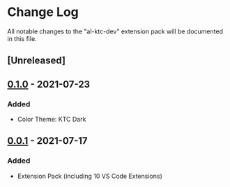 # Change Log

All notable changes to the "al-ktc-dev" extension pack will be documented in this file.

## [Unreleased]

## [0.1.0] - 2021-07-23

### Added

- Color Theme: KTC Dark

## [0.0.1] - 2021-07-17

### Added

- Extension Pack (including 10 VS Code Extensions)

[0.1.0]: https://github.com/KTC-GmbH/al-ktc-dev/compare/v0.0.1...v0.1.0
[0.0.1]: https://github.com/KTC-GmbH/al-ktc-dev/releases/tag/v0.0.1